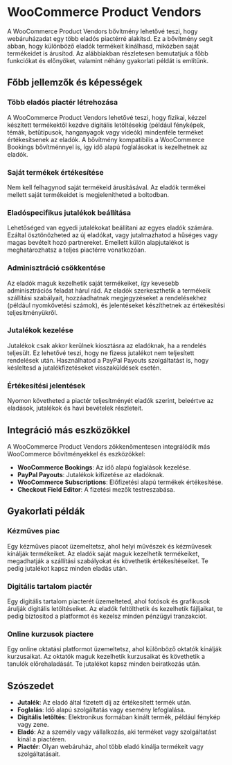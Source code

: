 # WooCommerce Product Vendors

A WooCommerce Product Vendors bővítmény lehetővé teszi, hogy webáruházadat egy több eladós piactérré alakítsd. Ez a bővítmény segít abban, hogy különböző eladók termékeit kínálhasd, miközben saját termékeidet is árusítod. Az alábbiakban részletesen bemutatjuk a főbb funkciókat és előnyöket, valamint néhány gyakorlati példát is említünk.

## Főbb jellemzők és képességek

### Több eladós piactér létrehozása

A WooCommerce Product Vendors lehetővé teszi, hogy fizikai, kézzel készített termékektől kezdve digitális letöltésekig (például fényképek, témák, betűtípusok, hanganyagok vagy videók) mindenféle terméket értékesítsenek az eladók. A bővítmény kompatibilis a WooCommerce Bookings bővítménnyel is, így idő alapú foglalásokat is kezelhetnek az eladók.

### Saját termékek értékesítése

Nem kell felhagynod saját termékeid árusításával. Az eladók termékei mellett saját termékeidet is megjelenítheted a boltodban.

### Eladóspecifikus jutalékok beállítása

Lehetőséged van egyedi jutalékokat beállítani az egyes eladók számára. Ezáltal ösztönözheted az új eladókat, vagy jutalmazhatod a hűséges vagy magas bevételt hozó partnereket. Emellett külön alapjutalékot is meghatározhatsz a teljes piactérre vonatkozóan.

### Adminisztráció csökkentése

Az eladók maguk kezelhetik saját termékeiket, így kevesebb adminisztrációs feladat hárul rád. Az eladók szerkeszthetik a termékeik szállítási szabályait, hozzáadhatnak megjegyzéseket a rendelésekhez (például nyomkövetési számok), és jelentéseket készíthetnek az értékesítési teljesítményükről.

### Jutalékok kezelése

Jutalékok csak akkor kerülnek kiosztásra az eladóknak, ha a rendelés teljesült. Ez lehetővé teszi, hogy ne fizess jutalékot nem teljesített rendelések után. Használhatod a PayPal Payouts szolgáltatást is, hogy késleltesd a jutalékfizetéseket visszaküldések esetén.

### Értékesítési jelentések

Nyomon követheted a piactér teljesítményét eladók szerint, beleértve az eladások, jutalékok és havi bevételek részleteit.

## Integráció más eszközökkel

A WooCommerce Product Vendors zökkenőmentesen integrálódik más WooCommerce bővítményekkel és eszközökkel:

- **WooCommerce Bookings**: Az idő alapú foglalások kezelése.
- **PayPal Payouts**: Jutalékok kifizetése az eladóknak.
- **WooCommerce Subscriptions**: Előfizetési alapú termékek értékesítése.
- **Checkout Field Editor**: A fizetési mezők testreszabása.

## Gyakorlati példák

### Kézműves piac

Egy kézműves piacot üzemeltetsz, ahol helyi művészek és kézművesek kínálják termékeiket. Az eladók saját maguk kezelhetik termékeiket, megadhatják a szállítási szabályokat és követhetik értékesítéseiket. Te pedig jutalékot kapsz minden eladás után.

### Digitális tartalom piactér

Egy digitális tartalom piacterét üzemelteted, ahol fotósok és grafikusok árulják digitális letöltéseiket. Az eladók feltölthetik és kezelhetik fájljaikat, te pedig biztosítod a platformot és kezelsz minden pénzügyi tranzakciót.

### Online kurzusok piactere

Egy online oktatási platformot üzemeltetsz, ahol különböző oktatók kínálják kurzusaikat. Az oktatók maguk kezelhetik kurzusaikat és követhetik a tanulók előrehaladását. Te jutalékot kapsz minden beiratkozás után.

## Szószedet

- **Jutalék**: Az eladó által fizetett díj az értékesített termék után.
- **Foglalás**: Idő alapú szolgáltatás vagy esemény lefoglalása.
- **Digitális letöltés**: Elektronikus formában kínált termék, például fénykép vagy zene.
- **Eladó**: Az a személy vagy vállalkozás, aki terméket vagy szolgáltatást kínál a piactéren.
- **Piactér**: Olyan webáruház, ahol több eladó kínálja termékeit vagy szolgáltatásait.